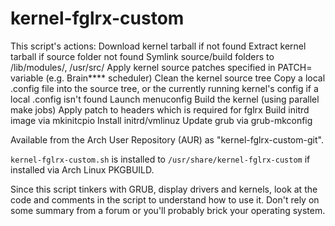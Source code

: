 kernel-fglrx-custom
===================

This script's actions:
	Download kernel tarball if not found
	Extract kernel tarball if source folder not found
	Symlink source/build folders to /lib/modules/, /usr/src/
	Apply kernel source patches specified in PATCH= variable (e.g. Brain**** scheduler)
	Clean the kernel source tree
	Copy a local .config file into the source tree, or the currently running kernel's config if a local .config isn't found
	Launch menuconfig
	Build the kernel (using parallel make jobs)
	Apply patch to headers which is required for fglrx
	Build initrd image via mkinitcpio
	Install initrd/vmlinuz
	Update grub via grub-mkconfig
	
Available from the Arch User Repository (AUR) as "kernel-fglrx-custom-git".

`kernel-fglrx-custom.sh` is installed to `/usr/share/kernel-fglrx-custom` if installed via Arch Linux PKGBUILD.

Since this script tinkers with GRUB, display drivers and kernels, look at the code and comments in the script to understand how to use it.  Don't rely on some summary from a forum or you'll probably brick your operating system.
